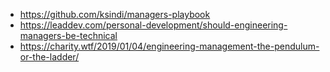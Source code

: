 - https://github.com/ksindi/managers-playbook
- https://leaddev.com/personal-development/should-engineering-managers-be-technical
- https://charity.wtf/2019/01/04/engineering-management-the-pendulum-or-the-ladder/
